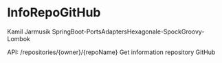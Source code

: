 # InfoRepoGitHub
Kamil Jarmusik
SpringBoot-PortsAdaptersHexagonale-SpockGroovy-Lombok

API:
/repositories/{owner}/{repoName}
Get information repository GitHub
